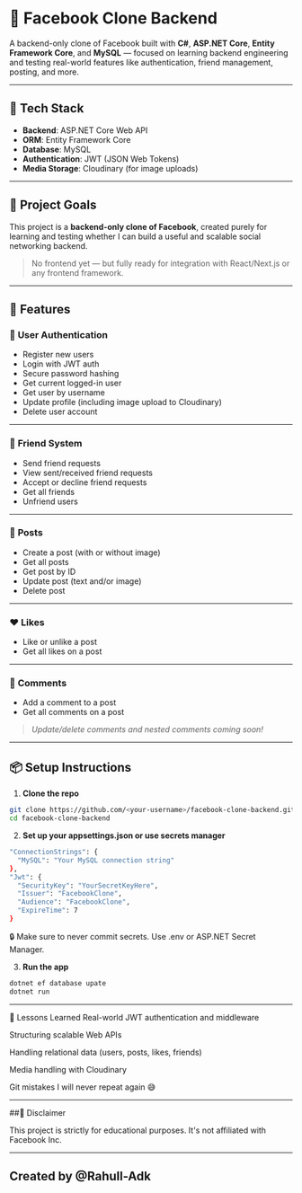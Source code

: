 # 📘 Facebook Clone Backend

A backend-only clone of Facebook built with **C#**, **ASP.NET Core**, **Entity Framework Core**, and **MySQL** — focused on learning backend engineering and testing real-world features like authentication, friend management, posting, and more.

---

## 🚀 Tech Stack

- **Backend**: ASP.NET Core Web API
- **ORM**: Entity Framework Core
- **Database**: MySQL
- **Authentication**: JWT (JSON Web Tokens)
- **Media Storage**: Cloudinary (for image uploads)

---

## 🎯 Project Goals

This project is a **backend-only clone of Facebook**, created purely for learning and testing whether I can build a useful and scalable social networking backend.

> No frontend yet — but fully ready for integration with React/Next.js or any frontend framework.

---

## 🔐 Features

### 👤 **User Authentication**
- Register new users
- Login with JWT auth
- Secure password hashing
- Get current logged-in user
- Get user by username
- Update profile (including image upload to Cloudinary)
- Delete user account

---

### 👥 **Friend System**
- Send friend requests
- View sent/received friend requests
- Accept or decline friend requests
- Get all friends
- Unfriend users

---

### 📝 **Posts**
- Create a post (with or without image)
- Get all posts
- Get post by ID
- Update post (text and/or image)
- Delete post

---

### ❤️ **Likes**
- Like or unlike a post
- Get all likes on a post

---

### 💬 **Comments**
- Add a comment to a post
- Get all comments on a post

> _Update/delete comments and nested comments coming soon!_

---

## 📦 Setup Instructions

1. **Clone the repo**

```bash
git clone https://github.com/<your-username>/facebook-clone-backend.git
cd facebook-clone-backend
```

2. **Set up your appsettings.json or use secrets manager**
```bash
"ConnectionStrings": {
  "MySQL": "Your MySQL connection string"
},
"Jwt": {
  "SecurityKey": "YourSecretKeyHere",
  "Issuer": "FacebookClone",
  "Audience": "FacebookClone",
  "ExpireTime": 7
}
```
🔒 Make sure to never commit secrets. Use .env or ASP.NET Secret Manager.

3. **Run the app**
```bash
dotnet ef database upate
dotnet run
```
---

🧠 Lessons Learned
Real-world JWT authentication and middleware

Structuring scalable Web APIs

Handling relational data (users, posts, likes, friends)

Media handling with Cloudinary

Git mistakes I will never repeat again 😅

---

##📌 Disclaimer

This project is strictly for educational purposes. It's not affiliated with Facebook Inc.

---
## Created by @Rahull-Adk
